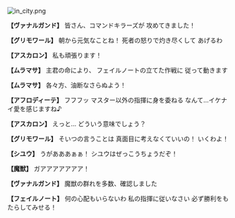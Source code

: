 
![in_city.png](../images/backgrounds/in_city.png)

**【ヴァナルガンド】**
皆さん、コマンドキラーズが
攻めてきました！

**【グリモワール】**
朝から元気なことね！
死者の怒りで灼き尽くして
あげるわ

**【アスカロン】**
私も頑張ります！

**【ムラマサ】**
主君の命により、
フェイルノートの立てた作戦に
従って動きます

**【ムラマサ】**
各々方、油断なさらぬよう！

**【アフロディーテ】**
フフフッ
マスター以外の指揮に身を委ねる
なんて…イケナイ愛を感じますね♪

**【アスカロン】**
えっと…
どういう意味でしょう？

**【グリモワール】**
そいつの言うことは
真面目に考えなくていいの！
いくわよ！

**【シユウ】**
うがあああぁぁ！
シユウはぜっこうちょうだぞ！

**【魔獣】**
ガアアアアアアア！

**【ヴァナルガンド】**
魔獣の群れを多数、確認しました

**【フェイルノート】**
何の心配もいらないわ
私の指揮に従いなさい
必ず勝利をもたらしてみせる！